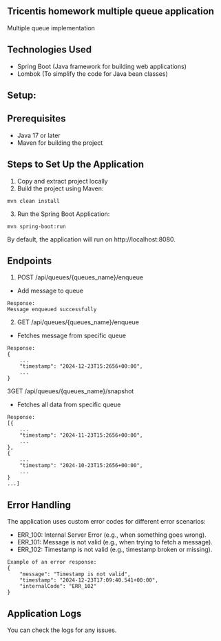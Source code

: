 Tricentis homework multiple queue application
---
Multiple queue implementation

## Technologies Used
* Spring Boot (Java framework for building web applications)
* Lombok (To simplify the code for Java bean classes)

## Setup:
## Prerequisites
* Java 17 or later
* Maven for building the project
## Steps to Set Up the Application
1. Copy and extract project locally
2. Build the project using Maven:
```
mvn clean install
```
3. Run the Spring Boot Application:
```
mvn spring-boot:run
```
By default, the application will run on http://localhost:8080.

## Endpoints
1. POST /api/queues/{queues_name}/enqueue
*  Add message to queue
```
Response:
Message enqueued successfully
```
2. GET /api/queues/{queues_name}/enqueue
* Fetches message from specific queue
```
Response:
{
    ...
    "timestamp": "2024-12-23T15:2656+00:00",
    ...    
}
```
3GET /api/queues/{queues_name}/snapshot
* Fetches all data from specific queue
```
Response:
[{
    ...
    "timestamp": "2024-11-23T15:2656+00:00",
    ...    
},
{
    ...
    "timestamp": "2024-10-23T15:2656+00:00",
    ...    
}
...]
```
## Error Handling
The application uses custom error codes for different error scenarios:
* ERR_100: Internal Server Error (e.g., when something goes wrong).
* ERR_101: Message is not valid (e.g., when trying to fetch a message).
* ERR_102: Timestamp is not valid (e.g., timestamp broken or missing).
```
Example of an error response:
{
    "message": "Timestamp is not valid",
    "timestamp": "2024-12-23T17:09:40.541+00:00",
    "internalCode": "ERR_102"
}
```
## Application Logs
You can check the logs for any issues.